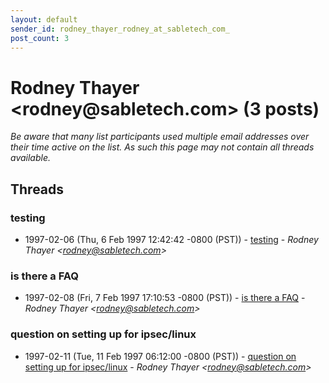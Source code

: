 ```yaml
---
layout: default
sender_id: rodney_thayer_rodney_at_sabletech_com_
post_count: 3
---
```


# Rodney Thayer <rodney<span>@</span>sabletech.com> (3 posts)

_Be aware that many list participants used multiple email addresses over their time active on the list. As such this page may not contain all threads available._

## Threads

### testing
+ 1997-02-06 (Thu, 6 Feb 1997 12:42:42 -0800 (PST)) - [testing](/archive/1997/02/4f70c16937fd942ed89ea7b4612b0c9cb5423c109d08875aa3d521af103d24e7) - _Rodney Thayer \<rodney@sabletech.com\>_

### is there a FAQ
+ 1997-02-08 (Fri, 7 Feb 1997 17:10:53 -0800 (PST)) - [is there a FAQ](/archive/1997/02/ae0c47c2832aa8e9c03dfab7fbc46677d125d21ec40b319545afaa9ddd642942) - _Rodney Thayer \<rodney@sabletech.com\>_

### question on setting up for ipsec/linux
+ 1997-02-11 (Tue, 11 Feb 1997 06:12:00 -0800 (PST)) - [question on setting up for ipsec/linux](/archive/1997/02/0a8bf53d1f4ee89bf03bcc6341d5c94aa6816242fc16b8f0b85de1876d5c4a30) - _Rodney Thayer \<rodney@sabletech.com\>_

